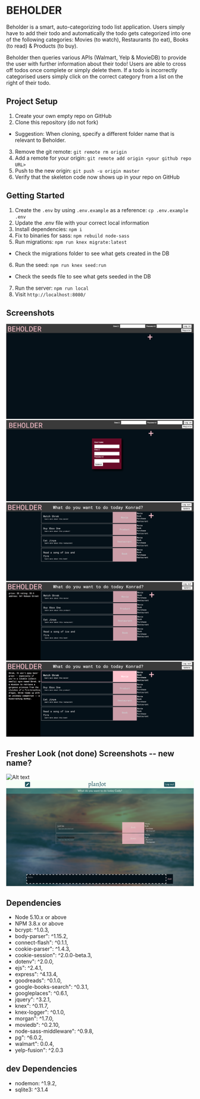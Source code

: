# BEHOLDER

Beholder is a smart, auto-categorizing todo list application. Users simply have to add their todo and automatically the todo gets categorized into one of the following categories: Movies (to watch), Restaurants (to eat), Books (to read) & Products (to buy).

Beholder then queries various APIs (Walmart, Yelp & MovieDB) to provide the user with further information about their todo! Users are able to cross off todos once complete or simply delete them. If a todo is incorrectly categorised users simply click on the correct category from a list on the right of their todo.

## Project Setup

1. Create your own empty repo on GitHub
2. Clone this repository (do not fork)
  - Suggestion: When cloning, specify a different folder name that is relevant to Beholder.
3. Remove the git remote: `git remote rm origin`
4. Add a remote for your origin: `git remote add origin <your github repo URL>`
5. Push to the new origin: `git push -u origin master`
6. Verify that the skeleton code now shows up in your repo on GitHub

## Getting Started

1. Create the `.env` by using `.env.example` as a reference: `cp .env.example .env`
2. Update the .env file with your correct local information
3. Install dependencies: `npm i`
4. Fix to binaries for sass: `npm rebuild node-sass`
5. Run migrations: `npm run knex migrate:latest`
  - Check the migrations folder to see what gets created in the DB
6. Run the seed: `npm run knex seed:run`
  - Check the seeds file to see what gets seeded in the DB
7. Run the server: `npm run local`
8. Visit `http://localhost:8080/`

## Screenshots

![Alt text](https://github.com/claytonsavage/Beholder/blob/master/Beholder%20Screenshots/index.png "Beholder Homepage")
![Alt text](https://github.com/claytonsavage/Beholder/blob/master/Beholder%20Screenshots/Register.png "Registration Page")
![Alt text](https://github.com/claytonsavage/Beholder/blob/master/Beholder%20Screenshots/Todolist.png "Todo List")
![Alt text](https://github.com/claytonsavage/Beholder/blob/master/Beholder%20Screenshots/API%20Restuarant.png "Yelp -Restuarant query")
![Alt text](https://github.com/claytonsavage/Beholder/blob/master/Beholder%20Screenshots/API%20Movie%20query.png "Movie API query")

## Fresher Look (not done) Screenshots -- new name?
![Alt text](https://github.com/claytonsavage/Beholder/blob/master/Beholder%20Screenshots/design.png "planJot log in homepage")
![Alt text](https://github.com/claytonsavage/Beholder/blob/master/Beholder%20Screenshots/design2.png "planJot logged in")

## Dependencies

* Node 5.10.x or above
* NPM 3.8.x or above
* bcrypt: ^1.0.3,
* body-parser": ^1.15.2,
* connect-flash": ^0.1.1,
* cookie-parser": ^1.4.3,
* cookie-session": ^2.0.0-beta.3,
* dotenv": ^2.0.0,
* ejs": ^2.4.1,
* express": ^4.13.4,
* goodreads": ^0.1.0,
* google-books-search": ^0.3.1,
* googleplaces": ^0.6.1,
* jquery": ^3.2.1,
* knex": ^0.11.7,
* knex-logger": ^0.1.0,
* morgan": ^1.7.0,
* moviedb": ^0.2.10,
* node-sass-middleware": ^0.9.8,
* pg": ^6.0.2,
* walmart": 0.0.4,
* yelp-fusion": ^2.0.3

## dev Dependencies

* nodemon: ^1.9.2,
* sqlite3: ^3.1.4
